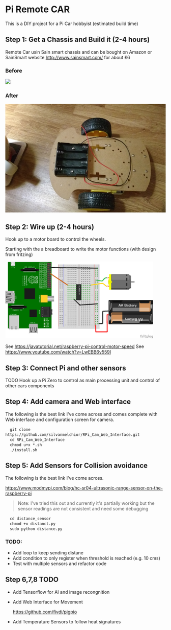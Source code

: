 # Pi Remote CAR

This is a DIY project for a Pi Car hobbyist (estimated build time)

## Step 1: Get a Chassis and Build it (2-4 hours)

Remote Car usin Sain smart chassis and can be bought on Amazon or SainSmart website http://www.sainsmart.com/ for about £6

### Before

<img src="https://images-na.ssl-images-amazon.com/images/I/61qH18xAjVL._SL1200_.jpg" height="340" >

### After

<img src="pi-car-chassis-wired.jpg" height="340" >

## Step 2: Wire up (2-4 hours)

Hook up to a motor board to control the wheels. 

Starting with the a breadboard to write the motor functions (with design from fritzing)

<img src="raspberry-pi-connect-motor-board.png" height="240" >

See https://javatutorial.net/raspberry-pi-control-motor-speed
See https://www.youtube.com/watch?v=LwEBB6v559I

## Step 3: Connect Pi and other sensors

TODO Hook up a Pi Zero to control as main processing unit and control of other cars components 

## Step 4: Add camera and Web interface

The following is the best link I've come across and comes complete with Web interface and configuration screen for camera. 
```
  git clone https://github.com/silvanmelchior/RPi_Cam_Web_Interface.git
  cd RPi_Cam_Web_Interface
  chmod u+x *.sh
  ./install.sh
  ```
  
## Step 5: Add Sensors for Collision avoidance

The following is the best link I've come across. 

  https://www.modmypi.com/blog/hc-sr04-ultrasonic-range-sensor-on-the-raspberry-pi

> Note: I've tried this out and currently it's partially working but the sensor readings are not consistent and need some debugging

 ``` 
   cd distance_sensor
   chmod +x distanct.py
   sudo python distance.py
 
  ```
  
### TODO: 
* Add loop to keep sending distane
* Add condition to only register when threshold is reached (e.g. 10 cms)
* Test with multiple sensors and refactor code

## Step 6,7,8 TODO 
* Add Tensorflow for AI and image recongnition
* Add Web Interface for Movement

  https://github.com/fivdi/pigpio
* Add Temperature Sensors to follow heat signatures
